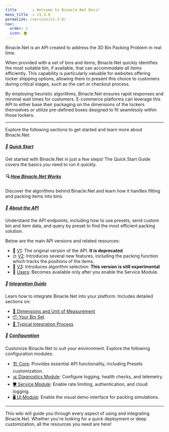 ```yaml
---
title       : Welcome to Binacle.Net Docs!
menu_title  : v1.3.0
permalink: /version/v1.3.0/
nav:
  order: 1
  icon: 🏠
---
```



Binacle.Net is an API created to address the 3D Bin Packing Problem in real time.

When provided with a set of bins and items, Binacle.Net quickly identifies the most suitable bin, if available, that can accommodate all items efficiently. This capability is particularly valuable for websites offering locker shipping options, allowing them to present this choice to customers during critical stages, such as the cart or checkout process.

By employing heuristic algorithms, Binacle.Net ensures rapid responses and minimal wait times for customers. E-commerce platforms can leverage this API to either base their packaging on the dimensions of the lockers themselves or utilize pre-defined boxes designed to fit seamlessly within those lockers.

---

Explore the following sections to get started and learn more about Binacle.Net:

##### 🚀 [Quick Start](quick-start)
Get started with Binacle.Net in just a few steps! The Quick Start Guide covers the basics you need to run it quickly.

##### 🔍 [How Binacle.Net Works](how-binacle-net-works)
Discover the algorithms behind Binacle.Net and learn how it handles fitting and packing items into bins.

##### 📡 [About the API](about-the-api)
Understand the API endpoints, including how to use presets, send custom bin and item data, and query by preset to find the most efficient packing solution.

Below are the main API versions and related resources:
- 🚨 [V1](api/v1): The original version of the API. **It is deprecated**
- ⚖️ [V2](api/v2): Introduces several new features, including the packing function which tracks the positions of the items.
- 🧪 [V3](api/v3): Introduces algorithm selection: **This version is still experimental**
- 👥 [Users](api/users): Becomes available only after you enable the Service Module.

##### 🔗 [Integration Guide](integration-guide)
Learn how to integrate Binacle.Net into your platform. Includes detailed sections on:

- [📏 Dimensions and Unit of Measurement](integration-guide/dimensions-and-unit-of-measurement)
- [📦 Your Bin Set](integration-guide/your-bin-set)
- [🌟 Typical Integration Process](integration-guide/typical-integration-process)

##### 🔧 [Configuration](configuration)
Customize Binacle.Net to suit your environment. Explore the following configuration modules:

- [🏗️ Core](configuration/core): Provides essential API functionality, including Presets customization.
- [📊 Diagnostics Module](configuration/diagnostics-module): Configure logging, health checks, and telemetry.
- [🛡️ Service Module](configuration/service-module): Enable rate limiting, authentication, and cloud logging.
- [🖥️ UI Module](configuration/ui-module): Enable the visual demo interface for packing simulations.

---

This wiki will guide you through every aspect of using and integrating Binacle.Net. Whether you're looking for a quick deployment or deep customization, all the resources you need are here!
